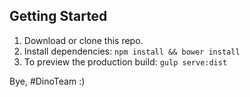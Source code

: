 ## Getting Started

1. Download or clone this repo.
2. Install dependencies: `npm install && bower install`
3. To preview the production build: `gulp serve:dist`

Bye, #DinoTeam :)
